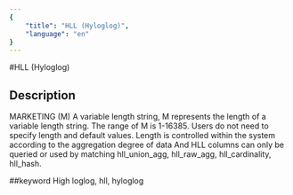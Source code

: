 ```yaml
---
{
    "title": "HLL (Hyloglog)",
    "language": "en"
}
---
```


<!-- 
Licensed to the Apache Software Foundation (ASF) under one
or more contributor license agreements.  See the NOTICE file
distributed with this work for additional information
regarding copyright ownership.  The ASF licenses this file
to you under the Apache License, Version 2.0 (the
"License"); you may not use this file except in compliance
with the License.  You may obtain a copy of the License at

  http://www.apache.org/licenses/LICENSE-2.0

Unless required by applicable law or agreed to in writing,
software distributed under the License is distributed on an
"AS IS" BASIS, WITHOUT WARRANTIES OR CONDITIONS OF ANY
KIND, either express or implied.  See the License for the
specific language governing permissions and limitations
under the License.
-->

#HLL (Hyloglog)
## Description
MARKETING (M)
A variable length string, M represents the length of a variable length string. The range of M is 1-16385.
Users do not need to specify length and default values. Length is controlled within the system according to the aggregation degree of data
And HLL columns can only be queried or used by matching hll_union_agg, hll_raw_agg, hll_cardinality, hll_hash.

##keyword
High loglog, hll, hyloglog
